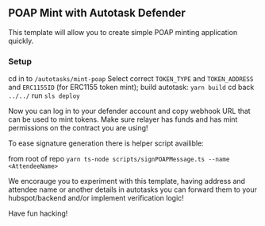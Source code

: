 ## POAP Mint with Autotask Defender

This template will allow you to create simple POAP minting application quickly. 

### Setup

cd in to `/autotasks/mint-poap`
Select correct `TOKEN_TYPE` and `TOKEN_ADDRESS` and `ERC1155ID` (for ERC1155 token mint);
build autotask: `yarn build`
cd back `../../`
run `sls deploy` 

Now you can log in to your defender account and copy webhook URL that can be used to mint tokens. Make sure relayer has funds and has mint permissions on the contract you are using! 

To ease signature generation there is helper script availible:

from root of repo `yarn ts-node scripts/signPOAPMessage.ts --name <AttendeeName>`

We encorauge you to experiment with this template, having address and attendee name or another details in autotasks you can forward them to your hubspot/backend and/or implement verification logic! 

Have fun hacking! 
